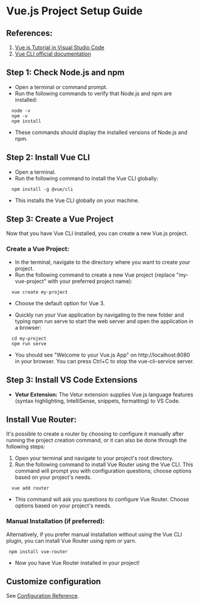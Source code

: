 # Vue.js Project Setup Guide

## References:
1. [Vue.js Tutorial in Visual Studio Code](https://code.visualstudio.com/docs/nodejs/vuejs-tutorial)
2. [Vue CLI official documentation](https://cli.vuejs.org/guide/)

## Step 1: Check Node.js and npm

- Open a terminal or command prompt.
- Run the following commands to verify that Node.js and npm are installed:
```
  node -v
  npm -v
  npm install
```
- These commands should display the installed versions of Node.js and npm.

## Step 2: Install Vue CLI

- Open a terminal.
- Run the following command to install the Vue CLI globally:
```
  npm install -g @vue/cli
```
- This installs the Vue CLI globally on your machine.
## Step 3: Create a Vue Project

Now that you have Vue CLI installed, you can create a new Vue.js project.

### Create a Vue Project:

- In the terminal, navigate to the directory where you want to create your project.
- Run the following command to create a new Vue project (replace "my-vue-project" with your preferred project name):
```
  vue create my-project
```
- Choose the default option for Vue 3.

- Quickly run your Vue application by navigating to the new folder and typing npm run serve to start the web server and open the application in a browser:
```
  cd my-project
  npm run serve
```
- You should see "Welcome to your Vue.js App" on http://localhost:8080 in your browser. You can press Ctrl+C to stop the vue-cli-service server.

## Step 3: Install VS Code Extensions

- **Vetur Extension:**
  The Vetur extension supplies Vue.js language features (syntax highlighting, IntelliSense, snippets, formatting) to VS Code.

## Install Vue Router:
It's possible to create a router by choosing to configure it manually after running the project creation command, or it can also be done through the following steps:

1. Open your terminal and navigate to your project's root directory.
2. Run the following command to install Vue Router using the Vue CLI. This command will prompt you with configuration questions; choose options based on your project's needs.
```
  vue add router 
```
- This command will ask you questions to configure Vue Router. Choose options based on your project's needs.

### Manual Installation (if preferred): 
Alternatively, if you prefer manual installation without using the Vue CLI plugin, you can install Vue Router using npm or yarn.
```
 npm install vue-router
```
- Now you have Vue Router installed in your project!


## Customize configuration
See [Configuration Reference](https://cli.vuejs.org/config/).
